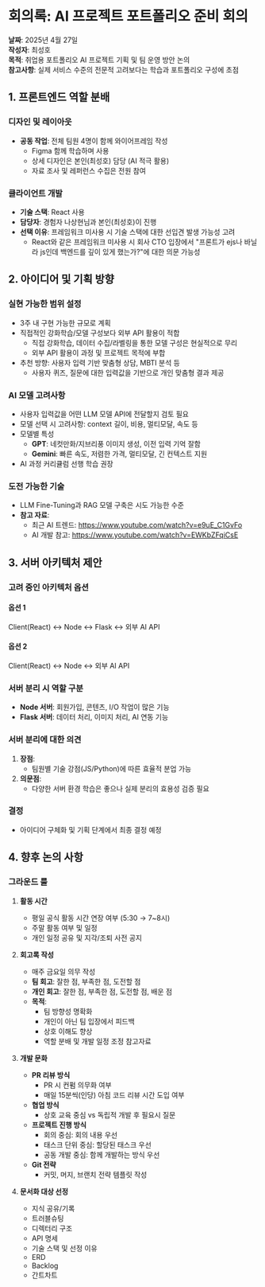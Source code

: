 # 회의록: AI 프로젝트 포트폴리오 준비 회의

**날짜**: 2025년 4월 27일  
**작성자**: 최성호  
**목적**: 취업용 포트폴리오 AI 프로젝트 기획 및 팀 운영 방안 논의  
**참고사항**: 실제 서비스 수준의 전문적 고려보다는 학습과 포트폴리오 구성에 초점

## 1. 프론트엔드 역할 분배

### 디자인 및 레이아웃
- **공동 작업**: 전체 팀원 4명이 함께 와이어프레임 작성
  - Figma 함께 학습하며 사용
  - 상세 디자인은 본인(최성호) 담당 (AI 적극 활용)
  - 자료 조사 및 레퍼런스 수집은 전원 참여

### 클라이언트 개발
- **기술 스택**: React 사용
- **담당자**: 경험자 나상현님과 본인(최성호)이 진행
- **선택 이유**: 프레임워크 미사용 시 기술 스택에 대한 선입견 발생 가능성 고려
  - React와 같은 프레임워크 미사용 시 회사 CTO 입장에서 "프론트가 ejs나 바닐라 js인데 백엔드를 깊이 있게 했는가?"에 대한 의문 가능성

## 2. 아이디어 및 기획 방향

### 실현 가능한 범위 설정
- 3주 내 구현 가능한 규모로 계획
- 직접적인 강화학습/모델 구성보다 외부 API 활용이 적합
  - 직접 강화학습, 데이터 수집/라벨링을 통한 모델 구성은 현실적으로 무리
  - 외부 API 활용이 과정 및 프로젝트 목적에 부합
- 추천 방향: 사용자 입력 기반 맞춤형 상담, MBTI 분석 등
  - 사용자 퀴즈, 질문에 대한 입력값을 기반으로 개인 맞춤형 결과 제공

### AI 모델 고려사항
- 사용자 입력값을 어떤 LLM 모델 API에 전달할지 검토 필요
- 모델 선택 시 고려사항: context 길이, 비용, 멀티모달, 속도 등
- 모델별 특성
  - **GPT**: 네컷만화/지브리풍 이미지 생성, 이전 입력 기억 잘함
  - **Gemini**: 빠른 속도, 저렴한 가격, 멀티모달, 긴 컨텍스트 지원
- AI 과정 커리큘럼 선행 학습 권장

### 도전 가능한 기술
- LLM Fine-Tuning과 RAG 모델 구축은 시도 가능한 수준
- **참고 자료**:
  - 최근 AI 트렌드: https://www.youtube.com/watch?v=e9uE_C1GvFo
  - AI 개발 참고: https://www.youtube.com/watch?v=EWKbZFqiCsE

## 3. 서버 아키텍처 제안

### 고려 중인 아키텍처 옵션

#### 옵션 1
Client(React) <-> Node <-> Flask <-> 외부 AI API

#### 옵션 2
Client(React) <-> Node <-> 외부 AI API

### 서버 분리 시 역할 구분
- **Node 서버**: 회원가입, 콘텐츠, I/O 작업이 많은 기능
- **Flask 서버**: 데이터 처리, 이미지 처리, AI 연동 기능

### 서버 분리에 대한 의견
1. **장점**: 
   - 팀원별 기술 강점(JS/Python)에 따른 효율적 분업 가능
2. **의문점**: 
   - 다양한 서버 환경 학습은 좋으나 실제 분리의 효용성 검증 필요
   
### 결정
- 아이디어 구체화 및 기획 단계에서 최종 결정 예정

## 4. 향후 논의 사항

### 그라운드 룰
1. **활동 시간**
   - 평일 공식 활동 시간 연장 여부 (5:30 → 7~8시)
   - 주말 활동 여부 및 일정
   - 개인 일정 공유 및 지각/조퇴 사전 공지

2. **회고록 작성**
   - 매주 금요일 의무 작성
   - **팀 회고**: 잘한 점, 부족한 점, 도전할 점
   - **개인 회고**: 잘한 점, 부족한 점, 도전할 점, 배운 점
   - **목적**: 
     - 팀 방향성 명확화
     - 개인이 아닌 팀 입장에서 피드백
     - 상호 이해도 향상
     - 역할 분배 및 개발 일정 조정 참고자료

3. **개발 문화**
   - **PR 리뷰 방식**
     - PR 시 컨펌 의무화 여부
     - 매일 15분씩(인당) 아침 코드 리뷰 시간 도입 여부
   - **협업 방식**
     - 상호 교육 중심 vs 독립적 개발 후 필요시 질문
   - **프로젝트 진행 방식**
     - 회의 중심: 회의 내용 우선
     - 태스크 단위 중심: 할당된 태스크 우선
     - 공동 개발 중심: 함께 개발하는 방식 우선
   - **Git 전략** 
     - 커밋, 머지, 브랜치 전략 템플릿 작성

4. **문서화 대상 선정**
   - 지식 공유/기록
   - 트러블슈팅
   - 디렉터리 구조
   - API 명세
   - 기술 스택 및 선정 이유
   - ERD
   - Backlog
   - 간트차트
